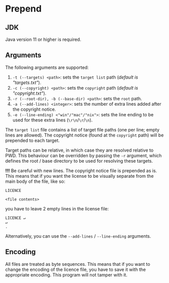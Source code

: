 # Prepend

## JDK

Java version 11 or higher is required.

## Arguments
The following arguments are supported:
1. `-t (--targets) <path>`: sets the `target list` path (*default is "targets.txt"*).
2. `-c (--copyright) <path>`: sets the `copyright` path (*default is "copyright.txt"*).
3. `-r (--root-dir), -b (--base-dir) <path>`: sets the `root` path.
4. `-a (--add-lines) <integer>`: sets the number of extra lines added after the copyright notice.
5. `-e (--line-ending) <"win"/"mac"/"nix">`: sets the line ending to be used for these extra lines (`\r\n`/`\r`/`\n`).

The `target list` file contains a list of target file paths (one per line; empty lines are allowed). The copyright notice (found at the `copyright` path) will be prepended to each target.

Target paths can be relative, in which case they are resolved relative to PWD. This behaviour can be overridden by passing the `-r` argument, which defines the root / base directory to be used for resolving these targets.

**!!!** Be careful with new lines. The copyright notice file is prepended as is. This means that if you want the license to be visually separate from the main body of the file, like so:
```text
LICENCE

<file contents>
```
you have to leave 2 empty lines in the license file:
```text
LICENCE ↵
↵
.
```
Alternatively, you can use the `--add-lines` / `--line-ending` arguments.

## Encoding

All files are treated as byte sequences. This means that if you want to change the encoding of the licence file, you have to save it with the appropriate encoding. This program will not tamper with it.
